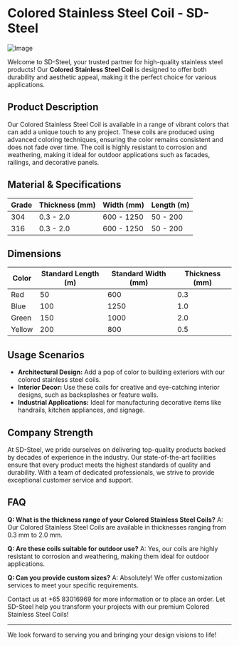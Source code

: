 # Colored Stainless Steel Coil - SD-Steel

![Image](https://github.com/user-attachments/assets/2567258e-e124-4816-932d-1809bd27ef0b)

Welcome to SD-Steel, your trusted partner for high-quality stainless steel products! Our **Colored Stainless Steel Coil** is designed to offer both durability and aesthetic appeal, making it the perfect choice for various applications.

## Product Description

Our Colored Stainless Steel Coil is available in a range of vibrant colors that can add a unique touch to any project. These coils are produced using advanced coloring techniques, ensuring the color remains consistent and does not fade over time. The coil is highly resistant to corrosion and weathering, making it ideal for outdoor applications such as facades, railings, and decorative panels.

## Material & Specifications

| Grade | Thickness (mm) | Width (mm) | Length (m) |
|-------|----------------|------------|------------|
| 304   | 0.3 - 2.0      | 600 - 1250 | 50 - 200   |
| 316   | 0.3 - 2.0      | 600 - 1250 | 50 - 200   |

## Dimensions

| Color        | Standard Length (m) | Standard Width (mm) | Thickness (mm) |
|--------------|---------------------|---------------------|----------------|
| Red          | 50                  | 600                 | 0.3            |
| Blue         | 100                 | 1250                | 1.0            |
| Green        | 150                 | 1000                | 2.0            |
| Yellow       | 200                 | 800                 | 0.5            |

## Usage Scenarios

- **Architectural Design:** Add a pop of color to building exteriors with our colored stainless steel coils.
- **Interior Decor:** Use these coils for creative and eye-catching interior designs, such as backsplashes or feature walls.
- **Industrial Applications:** Ideal for manufacturing decorative items like handrails, kitchen appliances, and signage.

## Company Strength

At SD-Steel, we pride ourselves on delivering top-quality products backed by decades of experience in the industry. Our state-of-the-art facilities ensure that every product meets the highest standards of quality and durability. With a team of dedicated professionals, we strive to provide exceptional customer service and support.

## FAQ

**Q: What is the thickness range of your Colored Stainless Steel Coils?**
A: Our Colored Stainless Steel Coils are available in thicknesses ranging from 0.3 mm to 2.0 mm.

**Q: Are these coils suitable for outdoor use?**
A: Yes, our coils are highly resistant to corrosion and weathering, making them ideal for outdoor applications.

**Q: Can you provide custom sizes?**
A: Absolutely! We offer customization services to meet your specific requirements.

Contact us at +65 83016969 for more information or to place an order. Let SD-Steel help you transform your projects with our premium Colored Stainless Steel Coils!

---

We look forward to serving you and bringing your design visions to life!